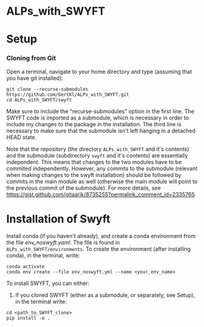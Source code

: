# ALPs_with_SWYFT

# Setup

### Cloning from Git

Open a terminal, navigate to your home directory and type (assuming that you have git installed):

```
git clone --recurse-submodules https://github.com/GertKl/ALPs_with_SWYFT.git
cd ALPs_with_SWYFT/swyft
```

Make sure to include the "recurse-submodules" option in the first line. The SWYFT code is imported as a submodule, which is necessary in order to include my changes to the package in the installation. The third line is necessary to make sure that the submodule isn't left hanging in a detached HEAD state. 


Note that the repository (the directory ``ALPs_with_SWYFT`` and it's contents) and the submodule (subdirectory ``swyft`` and it's contents) are essentially independent. This means that changes to the two modules have to be commited independently. However, any commits to the submodule (relevant when making changes to the swyft installation) should be followed by commits in the main module as well (otherwise the main module will point to the previous commit of the submodule). For more details, see https://gist.github.com/gitaarik/8735255?permalink_comment_id=2335765. 


# Installation of Swyft


Install conda (if you haven't already), and create a conda environment from the file *env_noswyft.yaml*. The file is found in `ALPs_with_SWYFT/environments`. To create the environment (after installing conda), in the terminal, write:

``` 
conda activate
conda env create --file env_noswyft.yml --name <your_env_name>
```

To install SWYFT, you can either:

1. If you cloned SWYFT (either as a submodule, or separately, see Setup), in the terminal write:

```
cd <path_to_SWYFT_clone>
pip install -e .
```

